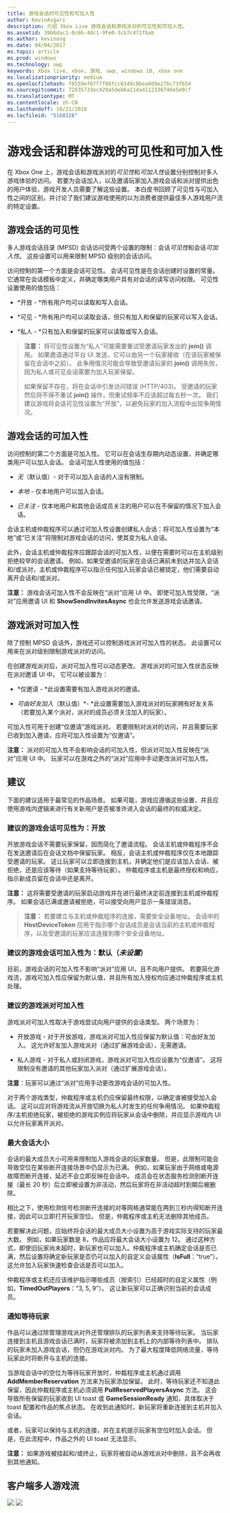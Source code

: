 ```yaml
---
title: 游戏会话的可见性和可加入性
author: KevinAsgari
description: 介绍 Xbox Live 游戏会话和游戏派对的可见性和可加入性。
ms.assetid: 39b6dac1-0c6b-4dc1-9fe0-3cb7c471fbab
ms.author: kevinasg
ms.date: 04/04/2017
ms.topic: article
ms.prod: windows
ms.technology: uwp
keywords: Xbox live, xbox, 游戏, uwp, windows 10, xbox one
ms.localizationpriority: medium
ms.openlocfilehash: f8559ef07f7f88fcc6349c8bea9d9e27bc73f654
ms.sourcegitcommit: 72835733ec429a5deb6a11da4112336746e5e9cf
ms.translationtype: MT
ms.contentlocale: zh-CN
ms.lasthandoff: 10/21/2018
ms.locfileid: "5160328"
---
```

# <a name="game-session-and-game-party-visibility-and-joinability"></a>游戏会话和群体游戏的可见性和可加入性

在 Xbox One 上，游戏会话和游戏派对的*可见性*和*可加入性*设置分别控制对多人游戏体验的访问。 若要为会话加入，以及邀请玩家加入游戏会话和派对提供出色的用户体验，游戏开发人员需要了解这些设置。 本白皮书回顾了可见性与可加入性之间的区别，并讨论了我们建议游戏使用的以为消费者提供最佳多人游戏用户流的特定设置。

## <a name="game-session-visibility"></a>游戏会话的可见性


多人游戏会话目录 (MPSD) 会话访问受两个设置的限制：会话*可见性*和会话*可加入性*。 这些设置可以用来限制 MPSD 级别的会话访问。

访问控制的第一个方面是会话可见性。 会话可见性是在会话创建时设置的常量。 它通常在会话模板中定义，并确定哪类用户具有对会话的读写访问权限。 可见性设置使用的值包括：

-   *开放 - *所有用户均可以读取和写入会话。

-   *可见 - *所有用户均可以读取会话，但只有加入和保留的玩家可以写入会话。

-   *私人 - *只有加入和保留的玩家可以读取或写入会话。

> **注意：** 将可见性设置为“私人”可能需要重试受邀请玩家发出的 **join()** 调用。 如果邀请通过平台 UI 发送，它可以由另一个玩家接收（在该玩家被保留在会话中之前）。 此争用情况可能会导致受邀请玩家的 **join()** 调用失败，因为私人或可见会话需要为加入玩家保留。
>
> 如果保留不存在，将在会话中引发访问错误 (HTTP/403)。 受邀请的玩家然后将不得不重试 **join()** 操作，但重试频率不应该超过每五秒一次。 我们建议游戏将会话可见性设置为“开放”，以避免玩家的加入流程中出现争用情况。

## <a name="game-session-joinability"></a>游戏会话的可加入性


访问控制的第二个方面是可加入性。 它可以在会话生存期内动态设置，并确定哪类用户可以加入会话。 会话可加入性使用的值包括：

-   *无*（默认值）- 对于可以加入会话的人没有限制。

-   *本地* - 仅本地用户可以加入会话。

-   *已关注 -* 仅本地用户和其他会话成员关注的用户可以在不保留的情况下加入会话。

会话主机或仲裁程序可以通过可加入性设置创建私人会话：将可加入性设置为“本地”或“已关注”将限制对游戏会话的访问，使其变为私人会话。

此外，会话主机或仲裁程序应跟踪会话的可加入性，以便在需要时可以在主机级别拒绝较早的会话邀请。 例如，如果受邀请的玩家在会话已满前未到达并加入会话和/或派对，主机或仲裁程序可以指示任何加入玩家会话已被锁定，他们需要自动离开会话和/或派对。

**注意：** 游戏会话可加入性不会反映在“派对”应用 UI 中。 即使可加入性受限，“派对”应用邀请 UI 和 **ShowSendInvitesAsync** 也会允许发送游戏会话邀请。

## <a name="game-party-joinability"></a>游戏派对可加入性


除了控制 MPSD 会话外，游戏还可以控制游戏派对可加入性的状态。 此设置可以用来在派对级别限制游戏派对的访问。

在创建游戏派对后，派对可加入性可以动态更改。 游戏派对的可加入性状态反映在派对邀请 UI 中。 它可以被设置为：

-   *仅邀请 - *此设置需要有加入游戏派对的邀请。

-   *可由好友加入*（默认值）*- *此设置需要加入游戏派对的玩家拥有好友关系（若要加入某个派对，派对的成员必须关注加入的玩家）。

可加入性可用于创建“仅邀请”游戏派对。 若要限制对派对的访问，并且需要玩家已收到加入邀请，应将可加入性设置为“仅邀请”。

**注意：** 派对的可加入性不会影响会话的可加入性，但派对可加入性反映在“派对”应用 UI 中。 玩家可以在游戏之外的“派对”应用中手动更改派对可加入性。

## <a name="recommendations"></a>建议


下面的建议适用于最常见的作品场景。 如果可能，游戏应遵循这些设置，并且应使用游戏内逻辑来进行有关新用户是否被准许进入会话的最终的权威决定。

### <a name="recommended-game-session-visibility-open"></a>建议的游戏会话可见性为：开放

开放游戏会话不需要玩家保留，因而简化了邀请流程。 会话主机或仲裁程序不会在发送邀请后在会话文档中保留玩家。 相反，会话主机或仲裁程序仅在本地跟踪受邀请的玩家。 这让玩家可以立即连接到主机，并确定他们是应该加入会话、被拒绝，还是应该等待（如果支持等待玩家）。 仲裁程序或主机是最终授权和响应，指示新成员留在会话中还是离开。

**注意：** 这将需要受邀请的玩家启动游戏并在进行最终决定前连接到主机或仲裁程序。 如果会话已满或邀请被拒绝，可以接受向用户显示一条错误消息。

> **注意：** 若要建立与主机或仲裁程序的连接，需要安全设备地址。 会话中的 **HostDeviceToken** 应用于指示哪个会话成员是会话当前的主机或仲裁程序，以及受邀请的玩家应该连接到哪个安全设备地址。

### <a name="recommended-game-session-joinability-default-not-set"></a>建议的游戏会话可加入性为：默认（*未设置*）

目前，游戏会话的可加入性不影响“派对”应用 UI，且不向用户提供。 若要简化游戏流，游戏可加入性应保留为默认值，并且所有加入授权均应通过仲裁程序或主机处理。

### <a name="recommended-game-party-joinability"></a>建议的游戏派对可加入性

游戏派对可加入性取决于游戏尝试向用户提供的会话类型。 两个场景为：

-   开放游戏 - 对于开放游戏，游戏派对可加入性应保留为默认值：可由好友加入。 这允许好友加入游戏派对（通过扩展游戏会话），无需邀请。

-   私人游戏 - 对于私人或封闭游戏，游戏派对可加入性应设置为“仅邀请”。 这将限制没有邀请的其他玩家加入派对（通过扩展游戏会话）。

**注意**：玩家可以通过“派对”应用手动更改游戏会话的可加入性。

对于两个游戏类型，仲裁程序或主机仍应保留最终权限，以确定谁被接受加入会话。 这可以应对将游戏流从开放切换为私人时发生的任何争用情况。 如果仲裁程序/主机拒绝玩家，被拒绝的游戏实例应将玩家从会话中删除，并应显示游戏内 UI 以允许玩家离开派对。

### <a name="maximum-session-size"></a>最大会话大小

会话的最大成员大小可用来限制加入游戏会话的玩家数量。 但是，此限制可能会导致空位在某些断开连接场景中仍显示为已满。 例如，如果玩家由于网络或电源故障而断开连接，延迟不会立即反映在会话中。 成员会在状态服务检测到断开连接（最长 20 秒）后立即被设置为非活动，然后玩家将在非活动超时到期后被删除。

相比之下，使用检测信号检测断开连接的对等网格通常能在两到三秒内得知断开连接，因此可以立即打开玩家空位。 但是，仲裁程序或主机无法删除其他成员。

若要解决此问题，应始终将会话的最大成员大小设置为高于游戏实际支持的玩家最大数。 例如，如果玩家数是 8，作品应将最大会话大小设置为 12。 通过这种方式，即使旧玩家尚未超时，新玩家也可以加入。仲裁程序或主机确定会话是否已满，然后设置将确定新玩家是否仍可以加入的自定义会话属性（**IsFull**：“true”）。 这允许加入玩家快速检查会话是否可以加入。

仲裁程序或主机还应该维护指示哪些成员（按索引）已经超时的自定义属性（例如，**TimedOutPlayers**：“3, 5, 9”）。 这让新玩家可以正确识别当前的会话成员。

### <a name="notifying-waiting-players"></a>通知等待玩家

作品可以通过除管理游戏派对外还管理排队的玩家列表来支持等待玩家。 当玩家连接到主机且游戏会话已满时，玩家将被添加到主机上的内部等待列表中。 排队的玩家未加入游戏会话，但仍在游戏派对内。 为了最大程度降低网络流量，等待玩家此时将断开与主机的连接。

当游戏会话中的空位为等待玩家开放时，仲裁程序或主机通过调用 **AddMemberReservation** 方法来为玩家添加保留。 此时，等待玩家还不知道此保留，因此仲裁程序或主机必须调用 **PullReservedPlayersAsync** 方法。 这会导致所有保留的玩家收到 UI toast 或 **GameSessionReady** 通知，具体取决于 toast 配置和作品的焦点状态。 在收到此通知时，新玩家将重新连接到主机并加入会话。

或者，玩家可以保持与主机的连接，并在主机提示玩家有空位时加入会话。 但是，在此流程中，作品之外的 UI toast 无法显示。

**注意：** 如果游戏被挂起和/或终止，玩家将被自动从游戏派对中删除，且不会再收到其他通知。

<a name="client-multiplayer-flow"></a>客户端多人游戏流
-----------------------

![](../../images/whitepapers/gamesessionvisibility_image1.png)
![](../../images/whitepapers/gamesessionvisibility_image2.png)
